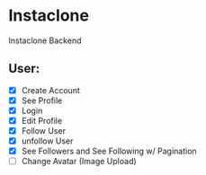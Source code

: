 #  Instaclone

Instaclone Backend

## User:

- [x] Create Account
- [x] See Profile
- [x] Login
- [x] Edit Profile
- [x] Follow User
- [x] unfollow User
- [x] See Followers and See Following w/ Pagination
- [ ] Change Avatar (Image Upload)
